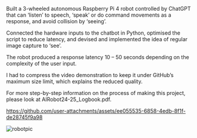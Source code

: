 Built a 3-wheeled autonomous Raspberry Pi 4 robot controlled by ChatGPT that can 
‘listen’ to speech, 
‘speak’ or do command movements as a response, 
and avoid collision by ‘seeing’. 

Connected the hardware inputs to the chatbot in Python, 
optimised the script to reduce latency, 
and devised and implemented the idea of regular image capture to ‘see’. 

The robot produced a response latency 10 – 50 seconds depending on the complexity of the user input.

I had to compress the video demonstration to keep it under GitHub’s maximum size limit, 
which explains the reduced quality.

For more step-by-step information on the process of making this project, please look at AIRobot24-25_Logbook.pdf.

https://github.com/user-attachments/assets/ee055535-6858-4edb-8f1f-de28745f9a98

![robotpic](https://github.com/user-attachments/assets/d8fbabf0-e7f7-4ba0-8f97-9264a097577a)
